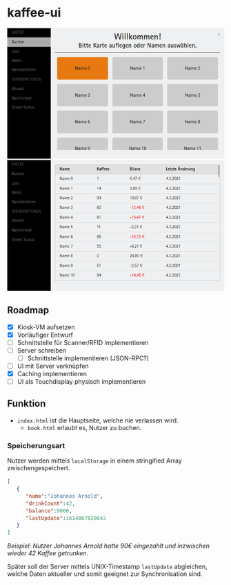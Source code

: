 # kaffee-ui

![screenshot](screenshots/main.png "Zweiter Screenshot")
![screenshot](screenshots/list.png "Übersicht der Konten")

## Roadmap
- [x] Kiosk-VM aufsetzen
- [x] Vorläufiger Entwurf
- [ ] Schnittstelle für Scanner/RFID implementieren
- [ ] Server schreiben
  - [ ] Schnittstelle implementieren (JSON-RPC?)
- [ ] UI mit Server verknüpfen
- [x] Caching implementieren
- [ ] UI als Touchdisplay physisch implementieren

## Funktion
- `index.html` ist die Hauptseite, welche nie verlassen wird.
    - `book.html` erlaubt es, Nutzer zu buchen.

### Speicherungsart
Nutzer werden mittels `localStorage` in einem stringified Array zwischengespeichert.

```json
[
   {
      "name":"Johannes Arnold",
      "drinkCount":42,
      "balance":9000,
      "lastUpdate":1614867820842
   }
]
```
*Beispiel: Nutzer Johannes Arnold hatte 90€ eingezahlt und inzwischen wieder 42 Kaffee getrunken.*

Später soll der Server mittels UNIX-Timestamp `lastUpdate` abgleichen, welche Daten aktueller und somit geeignet zur Synchronisation sind.
